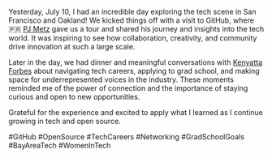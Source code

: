 




Yesterday, July 10, I had an incredible day exploring the tech scene in San Francisco and Oakland! We kicked things off with a visit to GitHub, where 🇵🇷 [PJ Metz](https://www.linkedin.com/in/metzinaround/) gave us a tour and shared his journey and insights into the tech world. It was inspiring to see how collaboration, creativity, and community drive innovation at such a large scale.

Later in the day, we had dinner and meaningful conversations with [Kenyatta Forbes](https://www.linkedin.com/in/kenyatta-f/) about navigating tech careers, applying to grad school, and making space for underrepresented voices in the industry. These moments reminded me of the power of connection and the importance of staying curious and open to new opportunities.

Grateful for the experience and excited to apply what I learned as I continue growing in tech and open source.

#GitHub #OpenSource #TechCareers #Networking #GradSchoolGoals #BayAreaTech #WomenInTech
